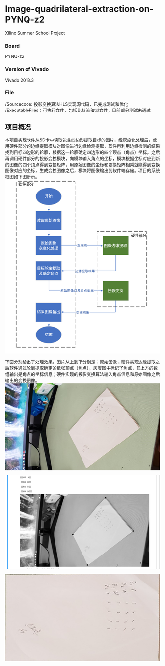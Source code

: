 # Image-quadrilateral-extraction-on-PYNQ-z2
Xilinx Summer School Project
### Board
PYNQ-z2  
### Version of Vivado
Vivado 2018.3  
### File
/Sourcecode:      投影变换算法HLS实现源代码，已完成测试和优化  
/ExecutableFiles：可执行文件，包括比特流和tcl文件，目前部分测试未通过
## 项目概况
本项目实现软件从SD卡中读取包含四边形提取目标的图片，经灰度化处理后，使用硬件部分的边缘提取模块对图像进行边缘检测提取，软件再利用边缘检测的结果找到目标四边形的轮廓，根据这一轮廓确定四边形的四个顶点（角点）坐标。之后再调用硬件部分的投影变换模块，向模块输入角点的坐标，模块根据坐标对应到新的图像的四个顶点得到变换矩阵，用原始图像的坐标和变换矩阵相乘就能得到变换图像对应的坐标，生成变换图像之后，模块将图像输出到软件端存储。项目的系统框图如下图所示。
![流程图](https://github.com/Maplemo/Image-quadrilateral-extraction-on-PYNQ-z2/blob/master/image/%E6%B5%81%E7%A8%8B%E5%9B%BE.png)  
  
下面分别给出了处理效果，图片从上到下分别是：原始图像；硬件实现边缘提取之后软件通过轮廓提取确定的纸张顶点（角点），灰度图中标记了角点，其上方的数组输出是角点的坐标信息；硬件实现的投影变换算法输入角点信息和原始图像之后输出的变换图像。  
![流程图](https://github.com/Maplemo/Image-quadrilateral-extraction-on-PYNQ-z2/blob/master/image/%E5%8E%9F%E5%9B%BE.jpg)  
  
![流程图](https://github.com/Maplemo/Image-quadrilateral-extraction-on-PYNQ-z2/blob/master/image/%E8%A7%92%E7%82%B9.png)  
  
![流程图](https://github.com/Maplemo/Image-quadrilateral-extraction-on-PYNQ-z2/blob/master/image/%E6%88%AA%E5%8F%96.jpg)  
  
